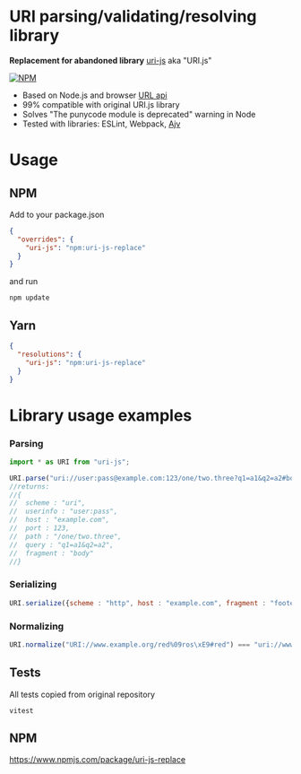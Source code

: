 # URI parsing/validating/resolving library
**Replacement for abandoned library** [uri-js](https://www.npmjs.com/package/uri-js) aka "URI.js"<br>

[![NPM](https://nodei.co/npm/uri-js-replace.png)](https://nodei.co/npm/uri-js-replace/)

- Based on Node.js and browser [URL api](https://developer.mozilla.org/en-US/docs/Web/API/URL)
- 99% compatible with original URI.js library
- Solves "The punycode module is deprecated" warning in Node
- Tested with libraries: ESLint, Webpack, [Ajv](https://github.com/ajv-validator/ajv)

# Usage
## NPM
Add to your package.json
```json
{
  "overrides": {
    "uri-js": "npm:uri-js-replace"
  }
}
```
and run
```shell
npm update
```

## Yarn
```json
{
  "resolutions": {
    "uri-js": "npm:uri-js-replace"
  }
}
```

# Library usage examples
### Parsing
```js
import * as URI from "uri-js";

URI.parse("uri://user:pass@example.com:123/one/two.three?q1=a1&q2=a2#body");
//returns:
//{
//  scheme : "uri",
//  userinfo : "user:pass",
//  host : "example.com",
//  port : 123,
//  path : "/one/two.three",
//  query : "q1=a1&q2=a2",
//  fragment : "body"
//}
```

### Serializing

```js
URI.serialize({scheme : "http", host : "example.com", fragment : "footer"}) === "http://example.com/#footer"
```

### Normalizing
```js
URI.normalize("URI://www.example.org/red%09ros\xE9#red") === "uri://www.example.org/red%09ros%C3%A9#red"
```

## Tests
All tests copied from original repository
```shell
vitest
```

## NPM
https://www.npmjs.com/package/uri-js-replace

